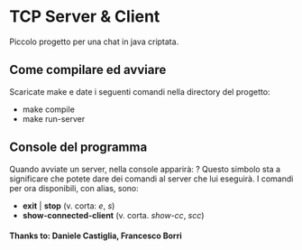 # TCP Server & Client
Piccolo progetto per una chat in java criptata.

## Come compilare ed avviare
Scaricate make e date i seguenti comandi nella directory del progetto:
- make compile
- make run-server

## Console del programma
Quando avviate un server, nella console apparirà:
?
Questo simbolo sta a significare che potete dare dei comandi al server che lui eseguirà.
I comandi per ora disponibili, con alias, sono:
- **exit** | **stop** (v. corta: *e*, *s*)
- **show-connected-client** (v. corta. *show-cc*, *scc*)

#### Thanks to: Daniele Castiglia, Francesco Borri
